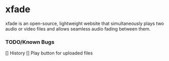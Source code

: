 # xfade
xfade is an open-source, lightweight website that simultaneously plays two audio or video files and allows seamless audio fading between them.

### TODO/Known Bugs
[] History
[] Play button for uploaded files
